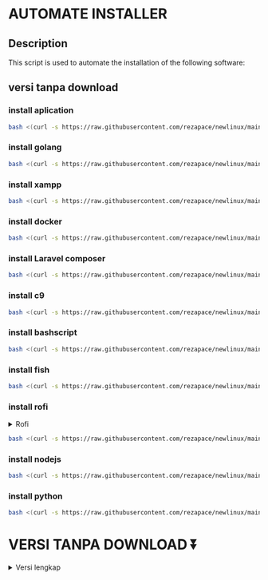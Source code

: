 # AUTOMATE INSTALLER

## Description
This script is used to automate the installation of the following software:

## versi tanpa download

### install aplication
```bash
bash <(curl -s https://raw.githubusercontent.com/rezapace/newlinux/main/app.sh)
```

### install golang
```bash
bash <(curl -s https://raw.githubusercontent.com/rezapace/newlinux/main/go.sh)
```

### install xampp
```bash
bash <(curl -s https://raw.githubusercontent.com/rezapace/newlinux/main/xampp.sh)
```

### install docker
```bash
bash <(curl -s https://raw.githubusercontent.com/rezapace/newlinux/main/docker.sh)
```

### install Laravel composer
```bash
bash <(curl -s https://raw.githubusercontent.com/rezapace/newlinux/main/composer.sh)
```

### install c9
```bash
bash <(curl -s https://raw.githubusercontent.com/rezapace/newlinux/main/c9.sh)
```

### install bashscript
```bash
bash <(curl -s https://raw.githubusercontent.com/rezapace/newlinux/main/bashscript.sh)
```

### install fish
```bash
bash <(curl -s https://raw.githubusercontent.com/rezapace/newlinux/main/fish.sh)
```

### install rofi
<details>
  <summary>Rofi</summary>
  
   ```bash
   Set keybinding to open Rofi: Ctrl+Space
   Command: rofi -show drun
   ```
   </details>
   
```bash
bash <(curl -s https://raw.githubusercontent.com/rezapace/newlinux/main/rofi.sh)
```

### install nodejs
```bash
bash <(curl -s https://raw.githubusercontent.com/rezapace/newlinux/main/nodejs.sh)
```

### install python
```bash
bash <(curl -s https://raw.githubusercontent.com/rezapace/newlinux/main/python.sh)
```


# VERSI TANPA DOWNLOAD ⏬

<details>
<summary>Versi lengkap</summary>

```bash
git clone https://github.com/rezapace/newlinux
```

## install aplication
```bash
cd newlinux && sudo chmod 775 app.sh && ./app.sh
```
<!-- drop down Golang -->
<details>
<summary>golang</summary>

## cek golang installed
   ```bash
    telegram-desktop
    discord
    vscode
    google-chrome
    postman
    preload
    ulauncher
    menghapus firefox
   ```
</details>


## install golang
```bash
cd newlinux && sudo chmod 775 go.sh && ./go.sh
```
<!-- drop down Golang -->
<details>
<summary>golang</summary>

## cek golang installed
   ```bash
    go version
   ```
</details>



## install xampp
```bash
cd newlinux && sudo chmod 775 xampp.sh && ./xampp.sh
```
<!-- drop down xampp -->
<details>
<summary>xampp</summary>

## cek xampp installed
```bash
sudo service apache2 start
sudo service mysql start
```

## pasword phpmyadmin
```bash
root
p
```
    
## Langkah : run,status,stop,restart

### perintah untuk apache

```bash
sudo service apache2 start
sudo service apache2 stop
sudo service apache2 status
sudo service apache2 restart
```

### perintah untuk mysql

```bash
sudo service mysql start
sudo service mysql stop
sudo service mysql status
sudo service mysql restart
```

### Jika terjadi error
```bash
ALTER USER 'root'@'localhost' IDENTIFIED BY 'p';
sudo ln -s /usr/share/phpmyadmin /var/www/html/phpmyadmin
``` 

</details>

</details>
